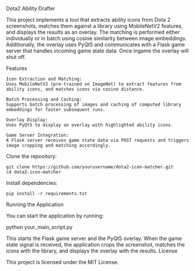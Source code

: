 Dota2 Ability Drafter

This project implements a tool that extracts ability icons from Dota 2 screenshots, matches them against a library using MobileNetV2 features, and displays the results as an overlay. The matching is performed either individually or in batch using cosine similarity between image embeddings. Additionally, the overlay uses PyQt5 and communicates with a Flask game server that handles incoming game state data. Once ingame the overlay will shut off.

Features

    Icon Extraction and Matching:
    Uses MobileNetV2 (pre-trained on ImageNet) to extract features from ability icons, and matches icons via cosine distance.

    Batch Processing and Caching:
    Supports batch processing of images and caching of computed library embeddings for faster subsequent runs.

    Overlay Display:
    Uses PyQt5 to display an overlay with highlighted ability icons.

    Game Server Integration:
    A Flask server receives game state data via POST requests and triggers image cropping and matching accordingly.


Clone the repository:

    git clone https://github.com/yourusername/dota2-icon-matcher.git
    cd dota2-icon-matcher


Install dependencies:

    pip install -r requirements.txt


Running the Application

You can start the application by running:

python your_main_script.py

This starts the Flask game server and the PyQt5 overlay. When the game state signal is received, the application crops the screenshot, matches the icons with the library, and displays the overlay with the results.
License

This project is licensed under the MIT License.
